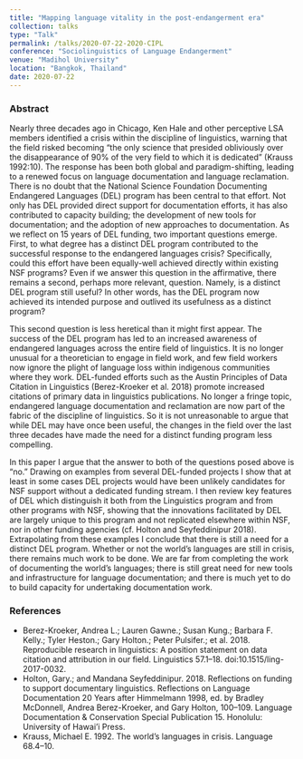 ```yaml
---
title: "Mapping language vitality in the post-endangerment era"
collection: talks
type: "Talk"
permalink: /talks/2020-07-22-2020-CIPL
conference: "Sociolinguistics of Language Endangerment"
venue: "Madihol University"
location: "Bangkok, Thailand"
date: 2020-07-22
---
```


<h3>Abstract</h3><p>Nearly three decades ago in Chicago, Ken Hale and other perceptive LSA members identified a crisis within the discipline of linguistics, warning that the field risked becoming “the only science that presided obliviously over the disappearance of 90% of the very field to which it is dedicated” (Krauss 1992:10). The response has been both global and paradigm-shifting, leading to a renewed focus on language documentation and language reclamation. There is no doubt that the National Science Foundation Documenting Endangered Languages (DEL) program has been central to that effort. Not only has DEL provided direct support for documentation efforts, it has also contributed to capacity building; the development of new tools for documentation; and the adoption of new approaches to documentation. As we reflect on 15 years of DEL funding, two important questions emerge. First, to what degree has a distinct DEL program contributed to the successful response to the endangered languages crisis? Specifically, could this effort have been equally-well achieved directly within existing NSF programs? Even if we answer this question in the affirmative, there remains a second, perhaps more relevant, question. Namely, is a distinct DEL program still useful? In other words, has the DEL program now achieved its intended purpose and outlived its usefulness as a distinct program?</p><p>This second question is less heretical than it might first appear. The success of the DEL program has led to an increased awareness of endangered languages across the entire field of linguistics. It is no longer unusual for a theoretician to engage in field work, and few field workers now ignore the plight of language loss within indigenous communities where they work. DEL-funded efforts such as the Austin Principles of Data Citation in Linguistics (Berez-Kroeker et al. 2018) promote increased citations of primary data in linguistics publications. No longer a fringe topic, endangered language documentation and reclamation are now part of the fabric of the discipline of linguistics. So it is not unreasonable to argue that while DEL may have once been useful, the changes in the field over the last three decades have made the need for a distinct funding program less compelling.</p><p>In this paper I argue that the answer to both of the questions posed above is “no.” Drawing on examples from several DEL-funded projects I show that at least in some cases DEL projects would have been unlikely candidates for NSF support without a dedicated funding stream. I then review key features of DEL which distinguish it both from the Linguistics program and from other programs with NSF, showing that the innovations facilitated by DEL are largely unique to this program and not replicated elsewhere within NSF, nor in other funding agencies (cf. Holton and Seyfeddinipur 2018). Extrapolating from these examples I conclude that there is still a need for a distinct DEL program. Whether or not the world’s languages are still in crisis, there remains much work to be done. We are far from completing the work of documenting the world’s languages; there is still great need for new tools and infrastructure for language documentation; and there is much yet to do to build capacity for undertaking documentation work. </p> <h3>References</h3><ul><li>Berez-Kroeker, Andrea L.; Lauren Gawne.; Susan Kung.; Barbara F. Kelly.; Tyler Heston.; Gary Holton.; Peter Pulsifer.; et al. 2018. Reproducible research in linguistics: A position statement on data citation and attribution in our field. Linguistics 57.1–18. doi:10.1515/ling-2017-0032.</li><li>Holton, Gary.; and Mandana Seyfeddinipur. 2018. Reflections on funding to support documentary linguistics. Reflections on Language Documentation 20 Years after Himmelmann 1998, ed. by Bradley McDonnell, Andrea Berez-Kroeker, and Gary Holton, 100–109. Language Documentation &amp; Conservation Special Publication 15. Honolulu: University of Hawai’i Press.</li><li>Krauss, Michael E. 1992. The world’s languages in crisis. Language 68.4–10.</li></ul>
